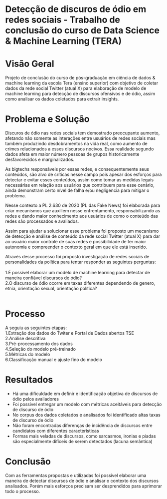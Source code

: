 # Detecção de discuros de ódio em redes sociais - Trabalho de conclusão do curso de Data Science & Machine Learning (TERA)

# Visão Geral
Projeto de conclusão do curso de pós-graduação em ciência de dados & machine learning da escola Tera (ensino superior) com objetivo de coletar dados da rede social Twitter 
(atual X) para elaboração de modelo de machine learning para detecção de discursos ofensivos e de ódio, assim como analisar os dados coletados para extrair insights.

# Problema e Solução
Discuros de ódio nas redes sociais tem demostrado preocupante aumento, afetando não somente as interações entre usuários de redes sociais mas também produzindo desdobramentos 
na vida real, como aumento de crimes relacionados a esses discursos nocivos. Essa realidade segundo dados afeta em maior número pessoas de grupos historicamente desfavorecidos 
e marginalizados.

As bigtechs responsáveis por essas redes, e consequentemente seus conteúdos, são alvo de críticas nesse campo pois apesar dos esforços para detectar e evitar esses conteúdos, 
assim como tomar as medidas legais necessárias em relação aos usuários que contribuem para esse cenário, ainda demonstram certo nível de falha e/ou negligencia para mitigar o 
problema.  

Nesse contexto a PL 2.630 de 2020 (PL das Fake News) foi elaborada para criar mecanismos que auxiliem nesse enfrentamento, responsabilizando as redes e dando maior conhecimento aos usuários de 
como o conteúdo das redes são processados e avaliados.

Assim para ajudar a solucionar esse problema foi proposto um mecanismo de detecção e análise de conteúdo da rede social Twitter (atual X) para dar ao usuário maior controle de 
suas redes e possibilidade de ter maior autonomia e compreender o contexto geral em que ele está inserido.

Através desse processo foi proposto investigação de redes sociais de personalidades da política para tentar responder as seguintes perguntas:<br>
<br>
1.É possível elaborar um modelo de machine learning para detectar de maneira confiável discursos de ódio?<br>
2.O discurso de ódio ocorre em taxas diferentes dependendo de genero, etnia, orientação sexual, orientação política?<br>
<br>

# Processo
A seguiu as seguintes etapas:<br>
1.Extração dos dados do Twiter e Portal de Dados abertos TSE<br>
2.Análise descritiva<br>
3.Pré-processamento dos dados<br>
4.Seleção do modelo pré-treinado<br>
5.Métricas do modelo<br>
6.Classificação manual e ajuste fino do modelo<br>

# Resultados
- Há uma dificuldade em definir e identificação objetiva de discursos de ódio pelos avaliadores
- Foi possível entregar um modelo com métricas aceitáveis para detecção de discurso de ódio
- No corpus dos dados coletados e analisados foi identificado altas taxas de discurso de ódio
- Não foram encontradas diferenças de incidência de discursos entre candidatos com diferentes características
- Formas mais veladas de discursos, como sarcasmos, ironias e piadas são especialmente difíceis de serem detectados (lacuna semântica)

# Conclusão
Com as ferramentas propostas e utilizadas foi possível elaborar uma maneira de detectar discursos de ódio e analisar o contexto dos discursos analisados. Porém mais esforços 
precisam ser desprendidos para aprimorar todo o processo.
